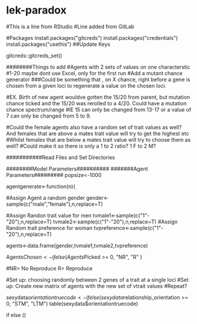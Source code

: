 # lek-paradox
#This is a line from RStudio
#Line added from GitLab

#Packages
install.packages("gitcreds")
install.packages("credentials")
install.packages("usethis")
##Update Keys

gitcreds::gitcreds_set()


########Things to add
#Agents with 2 sets of values on one characterstic
#1-20 maybe dont use Excel, only for the first run
#Add a mutant chance generator
###Could be something that , on X chance, right before a gene is chosen from a given loci to regenerate a value on the chosen loci. 

#EX. Birth of new agent wouldve gotten the 15/20 from parent, but mutation chance ticked and the 15/20 was rerolled to a 4/20. Could have a mutation chance spectrum/range
#IE 15 can only be changed from 13-17 or a value of 7 can only be changed from 5 to 9.

#Could the female agents also have a random set of trait values as well? And females that are above a mates trait value will try to get the highest etc
#Whilst females that are below a mates trait value will try to choose them as well?
#Could make it so there is only a 1 to 2 ratio? 1 F to 2 M?

###########Read Files and Set Directories


########Model Parameters##########
#######Agent Parameters#########
popsize<-1000


agentgenerate<-function(n){

#Assign Agent a random gender
  gender<-sample(c("male","female"),n,replace=T)

#Assign Randon trait value for men
  tvmale1<-sample(c("1"-"20"),n,replace=T)
  tvmale2<-sample(c("1"-"20"),n,replace=T)
#Assign Random trait preference for woman
  tvpreference<-sample(c("1"-"20"),n,replace=T)

  agents<-data.frame(gender,tvmale1,tvmale2,tvpreference)



Agents$Chosen<- if else (Agents$Picked >= 0, "NR", "R" )


#NR= No Reproduce R= Reproduce

#Set up: choosing randomly between 2 genes of a trait at a single loci
#Set up: Create new matrix of agents with the new set of vtrait values
#Repeat?

sexydata$orientationtruecode<- ifelse(sexydata$relationship_orientation >= 0, "STM", "LTM")
table(sexydata$orientationtruecode) 

if else ()